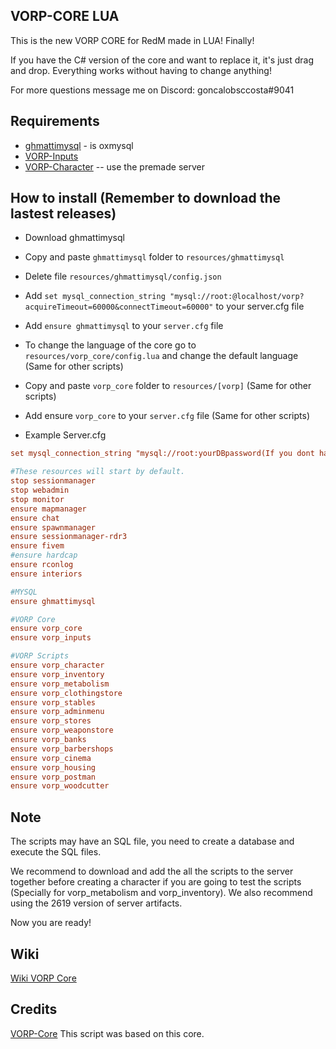 ## VORP-CORE LUA
This is the new VORP CORE for RedM made in LUA! Finally!

If you have the C# version of the core and want to replace it, it's just drag and drop. Everything works without having to change anything!

For more questions message me on Discord: goncalobsccosta#9041

## Requirements
- [ghmattimysql](https://github.com/VORPCORE/ghmattimysql-oxmysql) - is oxmysql
- [VORP-Inputs](https://github.com/VORPCORE/VORP-Inputs/releases)
- [VORP-Character](https://github.com/VORPCORE/VORP-Character/releases) -- use the premade server

## How to install (Remember to download the lastest releases)
* Download ghmattimysql
* Copy and paste ``ghmattimysql`` folder to ``resources/ghmattimysql``
* Delete file ``resources/ghmattimysql/config.json``
* Add ``set mysql_connection_string "mysql://root:@localhost/vorp?acquireTimeout=60000&connectTimeout=60000"`` to your server.cfg file
* Add ``ensure ghmattimysql`` to your ``server.cfg`` file

* To change the language of the core go to ``resources/vorp_core/config.lua`` and change the default language (Same for other scripts)
* Copy and paste ``vorp_core`` folder to ``resources/[vorp]`` (Same for other scripts)
* Add ensure ``vorp_core`` to your ``server.cfg`` file (Same for other scripts)
* Example Server.cfg

```cfg
set mysql_connection_string "mysql://root:yourDBpassword(If you dont have one, leave this blank)@localhost/vorp?acquireTimeout=60000&connectTimeout=60000"

#These resources will start by default.
stop sessionmanager
stop webadmin
stop monitor
ensure mapmanager
ensure chat
ensure spawnmanager
ensure sessionmanager-rdr3
ensure fivem
#ensure hardcap
ensure rconlog
ensure interiors

#MYSQL
ensure ghmattimysql

#VORP Core
ensure vorp_core
ensure vorp_inputs

#VORP Scripts
ensure vorp_character
ensure vorp_inventory
ensure vorp_metabolism
ensure vorp_clothingstore
ensure vorp_stables
ensure vorp_adminmenu
ensure vorp_stores
ensure vorp_weaponstore
ensure vorp_banks
ensure vorp_barbershops
ensure vorp_cinema
ensure vorp_housing
ensure vorp_postman
ensure vorp_woodcutter
```

## Note

The scripts may have an SQL file, you need to create a database and execute the SQL files.

We recommend to download and add the all the scripts to the server together before creating a character if you are going to test the scripts (Specially for vorp_metabolism and vorp_inventory).
We also recommend using the 2619 version of server artifacts.

Now you are ready!

## Wiki
[Wiki VORP Core](http://docs.vorpcore.com:3000/home)

## Credits
[VORP-Core](https://github.com/VORPCORE/VORP-Core/releases) This script was based on this core.
